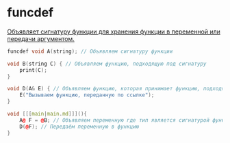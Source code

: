 # funcdef

<a href="https://www.angelcode.com/angelscript/sdk/docs/manual/doc_global_funcdef.html"/>

Объявляет сигнатуру функции для хранения функции в переменной или передачи аргументом.

```C++
funcdef void A(string); // Объявляем сигнатуру функции

void B(string C) { // Объявляем функцию, подходящую под сигнатуру
    print(C);
}

void D(A& E) { // Объявляем функцию, которая принимает функцию, подходящую под сигнатуру
    E("Вызываем функцию, переданную по ссылке");
}

void [[[main|main.md]]](){
    A@ F = @B; // Объявляем переменную где тип является сигнатурой функции
    D(@F); // Передаём переменную в функцию
}
```